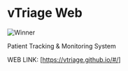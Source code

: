 # vTriage Web
![Winner](https://img.shields.io/badge/TechToProtect%202019-National%20Winner!-orange)

Patient Tracking &amp; Monitoring System

WEB LINK: [https://vtriage.github.io/#/]
